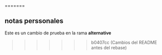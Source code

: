 

=======
## notas perssonales 
Este es un cambio de prueba en la rama **alternative**
>>>>>>> b0407cc (Cambios del README antes del rebase)
